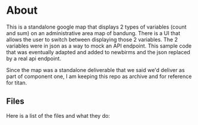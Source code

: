 # About

This is a standalone google map that displays 2 types of variables (count and sum) on an administrative area map of bandung. There is a UI that allows the user to switch between displaying those 2 variables.
The 2 variables were in json as a way to mock an API endpoint. This sample code that was eventually adapted and added to newbirms and the json replaced by a real api endpoint.

Since the map was a standalone deliverable that we said we'd deliver as part of component one, I am keeping this repo as archive and for reference for titan.

## Files

Here is a list of the files and what they do:

